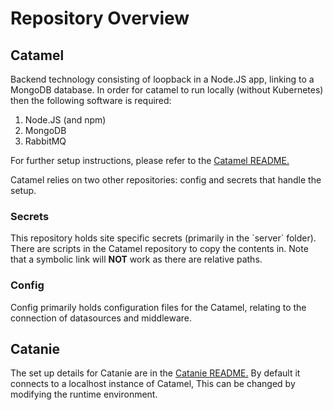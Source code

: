 # Repository Overview

## Catamel

Backend technology consisting of loopback in a Node.JS app, linking to a MongoDB database. In order for catamel to run locally \(without Kubernetes\) then the following software is required:

1. Node.JS \(and npm\)
2. MongoDB
3. RabbitMQ

For further setup instructions, please refer to the [Catamel README.](/./Devops/Catamel/README.md)

Catamel relies on two other repositories: config and secrets that handle the setup.

### Secrets

This repository holds site specific secrets \(primarily in the \`server\`  folder\). There are scripts in the Catamel repository to copy the contents in. Note that a symbolic link will **NOT** work as there are relative paths.

### Config

Config primarily holds configuration files for the Catamel, relating to the connection of datasources and middleware. 

## Catanie

The set up details for Catanie are in the [Catanie README.](/./Devops/Catanie/README.md) By default it connects to a localhost instance of Catamel, This can be changed by modifying the runtime environment.






